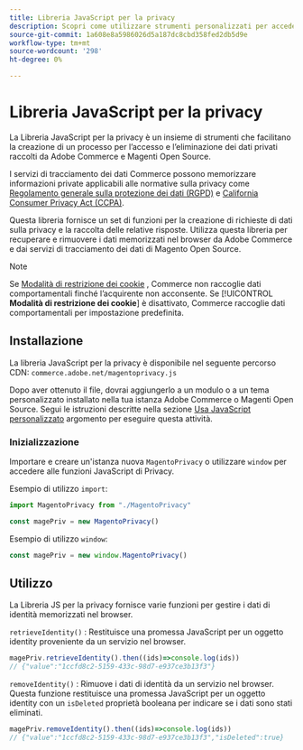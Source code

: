 ```yaml
---
title: Libreria JavaScript per la privacy
description: Scopri come utilizzare strumenti personalizzati per accedere ed eliminare le informazioni personali dei clienti raccolte da Adobe Commerce e Magenti Open Source.
source-git-commit: 1a608e8a5986026d5a187dc8cbd358fed2db5d9e
workflow-type: tm+mt
source-wordcount: '298'
ht-degree: 0%

---
```



<!-- TODO: Remove this topic and redirect to the adobe-privacy-javascript-library.md when the Adobe privacy library has been integrated with Commerce. -->

# Libreria JavaScript per la privacy

La Libreria JavaScript per la privacy è un insieme di strumenti che facilitano la creazione di un processo per l’accesso e l’eliminazione dei dati privati raccolti da Adobe Commerce e Magenti Open Source.

I servizi di tracciamento dei dati Commerce possono memorizzare informazioni private applicabili alle normative sulla privacy come [Regolamento generale sulla protezione dei dati (RGPD)](gdpr.md) e [California Consumer Privacy Act (CCPA)](ccpa.md).

Questa libreria fornisce un set di funzioni per la creazione di richieste di dati sulla privacy e la raccolta delle relative risposte. Utilizza questa libreria per recuperare e rimuovere i dati memorizzati nel browser da Adobe Commerce e dai servizi di tracciamento dei dati di Magento Open Source.

>[!NOTE]
>
>Se [Modalità di restrizione dei cookie](https://experienceleague.adobe.com/docs/commerce-admin/start/compliance/privacy/compliance-cookie-law.html) , Commerce non raccoglie dati comportamentali finché l’acquirente non acconsente. Se [!UICONTROL **Modalità di restrizione dei cookie**] è disattivato, Commerce raccoglie dati comportamentali per impostazione predefinita.

## Installazione

La libreria JavaScript per la privacy è disponibile nel seguente percorso CDN: `commerce.adobe.net/magentoprivacy.js`

Dopo aver ottenuto il file, dovrai aggiungerlo a un modulo o a un tema personalizzato installato nella tua istanza Adobe Commerce o Magenti Open Source. Segui le istruzioni descritte nella sezione [Usa JavaScript personalizzato](https://developer.adobe.com/commerce/frontend-core/javascript/custom/) argomento per eseguire questa attività.

### Inizializzazione

Importare e creare un&#39;istanza nuova `MagentoPrivacy` o utilizzare `window` per accedere alle funzioni JavaScript di Privacy.

Esempio di utilizzo `import`:

```js
import MagentoPrivacy from "./MagentoPrivacy"

const magePriv = new MagentoPrivacy()
```

Esempio di utilizzo `window`:

```js
const magePriv = new window.MagentoPrivacy()
```

## Utilizzo

La Libreria JS per la privacy fornisce varie funzioni per gestire i dati di identità memorizzati nel browser.

`retrieveIdentity()`
: Restituisce una promessa JavaScript per un oggetto identity proveniente da un servizio nel browser.

```js
magePriv.retrieveIdentity().then((ids)=>console.log(ids))
// {"value":"1ccfd8c2-5159-433c-98d7-e937ce3b13f3"}
```

`removeIdentity()`
: Rimuove i dati di identità da un servizio nel browser.
Questa funzione restituisce una promessa JavaScript per un oggetto identity con un `isDeleted` proprietà booleana per indicare se i dati sono stati eliminati.

```js
magePriv.removeIdentity().then((ids)=>console.log(ids))
// {"value":"1ccfd8c2-5159-433c-98d7-e937ce3b13f3","isDeleted":true}
```
